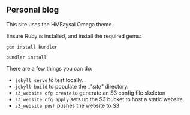 ## Personal blog

This site uses the HMFaysal Omega theme.

Ensure Ruby is installed, and install the required gems:

`gem install bundler`

`bundler install`

There are a few things you can do:

* `jekyll serve` to test locally.
* `jekyll build` to populate the _"_site"_ directory.
* `s3_website cfg create` to generate an S3 config file skeleton
* `s3_website cfg apply` sets up the S3 bucket to host a static website.
* `s3_website push` pushes the website to S3

